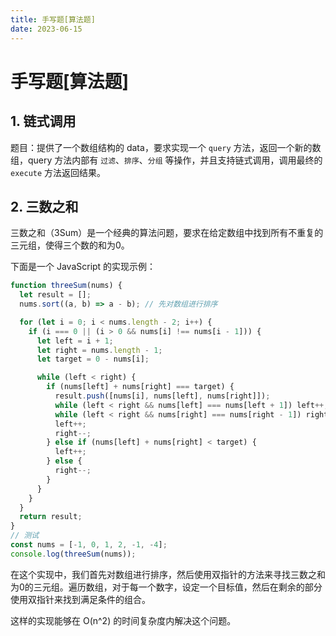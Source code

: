 ```yaml
---
title: 手写题[算法题]
date: 2023-06-15
---
```


# 手写题[算法题]



## 1. 链式调用

题目：提供了一个数组结构的 data，要求实现一个 `query` 方法，返回一个新的数组，query 方法内部有 `过滤`、`排序`、`分组` 等操作，并且支持链式调用，调用最终的 `execute` 方法返回结果。



## 2. 三数之和

三数之和（3Sum）是一个经典的算法问题，要求在给定数组中找到所有不重复的三元组，使得三个数的和为0。

下面是一个 JavaScript 的实现示例：

```javascript
function threeSum(nums) {
  let result = [];
  nums.sort((a, b) => a - b); // 先对数组进行排序

  for (let i = 0; i < nums.length - 2; i++) {
    if (i === 0 || (i > 0 && nums[i] !== nums[i - 1])) {
      let left = i + 1;
      let right = nums.length - 1;
      let target = 0 - nums[i];

      while (left < right) {
        if (nums[left] + nums[right] === target) {
          result.push([nums[i], nums[left], nums[right]]);
          while (left < right && nums[left] === nums[left + 1]) left++;
          while (left < right && nums[right] === nums[right - 1]) right--;
          left++;
          right--;
        } else if (nums[left] + nums[right] < target) {
          left++;
        } else {
          right--;
        }
      }
    }
  }
  return result;
}
// 测试
const nums = [-1, 0, 1, 2, -1, -4];
console.log(threeSum(nums));
```

在这个实现中，我们首先对数组进行排序，然后使用双指针的方法来寻找三数之和为0的三元组。遍历数组，对于每一个数字，设定一个目标值，然后在剩余的部分使用双指针来找到满足条件的组合。

这样的实现能够在 O(n^2) 的时间复杂度内解决这个问题。



